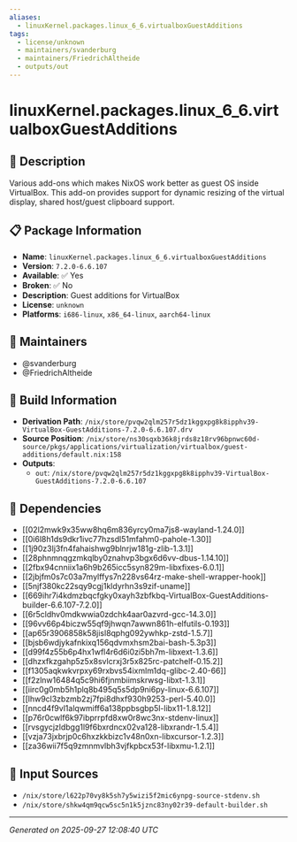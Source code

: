 ```yaml
---
aliases:
  - linuxKernel.packages.linux_6_6.virtualboxGuestAdditions
tags:
  - license/unknown
  - maintainers/svanderburg
  - maintainers/FriedrichAltheide
  - outputs/out
---
```


# linuxKernel.packages.linux_6_6.virtualboxGuestAdditions

## 📝 Description

Various add-ons which makes NixOS work better as guest OS inside VirtualBox.
This add-on provides support for dynamic resizing of the virtual display, shared
host/guest clipboard support.


## 📋 Package Information

- **Name**: `linuxKernel.packages.linux_6_6.virtualboxGuestAdditions`
- **Version**: `7.2.0-6.6.107`
- **Available**: ✅ Yes
- **Broken**: ✅ No
- **Description**: Guest additions for VirtualBox
- **License**: `unknown`
- **Platforms**: `i686-linux`, `x86_64-linux`, `aarch64-linux`
## 👥 Maintainers

- @svanderburg
- @FriedrichAltheide


## 🔧 Build Information

- **Derivation Path**: `/nix/store/pvqw2qlm257r5dz1kggxpg8k8ipphv39-VirtualBox-GuestAdditions-7.2.0-6.6.107.drv`
- **Source Position**: `/nix/store/ns30sqxb36k8jrds8z18rv96bpnwc60d-source/pkgs/applications/virtualization/virtualbox/guest-additions/default.nix:158`
- **Outputs**:
  - `out`:  `/nix/store/pvqw2qlm257r5dz1kggxpg8k8ipphv39-VirtualBox-GuestAdditions-7.2.0-6.6.107`

## 🔗 Dependencies

- [[02l2mwk9x35ww8hq6m836yrcy0ma7js8-wayland-1.24.0]]
- [[0i6l8h1ds9dkr1ivc77hzsdl51mfahm0-pahole-1.30]]
- [[1j90z3lj3fn4fahaishwg9blnrjw181g-zlib-1.3.1]]
- [[28phnmnqgzmkqlby0znahvp3bgx6d6vv-dbus-1.14.10]]
- [[2fbx94cnniix1a6h9b265icc5syn829m-libxfixes-6.0.1]]
- [[2jbjfm0s7c03a7mylffys7n228vs64rz-make-shell-wrapper-hook]]
- [[5njf380kc22sqy9cgj1kldyrhn3s9zif-uname]]
- [[669ihr7i4kdmzbqcfgky0xayh3zbfkbq-VirtualBox-GuestAdditions-builder-6.6.107-7.2.0]]
- [[6r5cldhv0mdkwwia0zdchk4aar0azvrd-gcc-14.3.0]]
- [[96vv66p4biczw55qf9jhwqn7awwn861h-elfutils-0.193]]
- [[ap65r3906858k58jisl8qphg092ywhkp-zstd-1.5.7]]
- [[bjsb6wdjykafnkixq156qdvmxhsm2bai-bash-5.3p3]]
- [[d99f4z55b6p4hx1wfl4r6d6i0zi5bh7m-libxext-1.3.6]]
- [[dhzxfkzgahp5z5x8svlcrxj3r5x825rc-patchelf-0.15.2]]
- [[f1305aqkwkvrpxy69rxbvs54ixmlm1dq-glibc-2.40-66]]
- [[f2zlnw16484q5c9hi6fjnmbiimskrwsg-libxt-1.3.1]]
- [[iirc0g0mb5h1plq8b495q5s5dp9ni6py-linux-6.6.107]]
- [[lhw9cl3zbzmb2zj7fpi8dhxf930h9253-perl-5.40.0]]
- [[nncd4f9vl1alqwmiff6a138ppbsgbp5l-libx11-1.8.12]]
- [[p76r0cwlf6k97ibprrpfd8xw0r8wc3nx-stdenv-linux]]
- [[rvsgycjzldbgg1l9f6bxrdncx02va128-libxrandr-1.5.4]]
- [[vzja73jxbrjp0c6hxzkkbizc1v48n0xn-libxcursor-1.2.3]]
- [[za36wii7f5q9zmnmvlbh3vjfkpbcx53f-libxmu-1.2.1]]

## 📁 Input Sources

- `/nix/store/l622p70vy8k5sh7y5wizi5f2mic6ynpg-source-stdenv.sh`
- `/nix/store/shkw4qm9qcw5sc5n1k5jznc83ny02r39-default-builder.sh`

---
*Generated on 2025-09-27 12:08:40 UTC*
